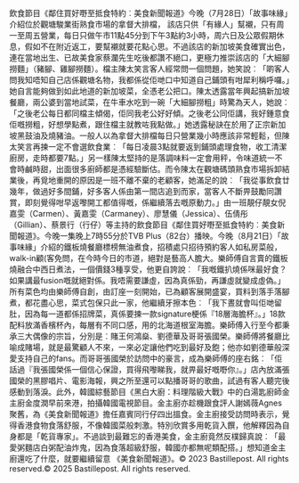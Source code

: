 飲食節目《鄰住買好嘢至抵食特約︰美食新聞報道》今晚（7月28日）「故事味緣」介紹位於觀塘駿業街熟食市場的拿督大排檔， 該店只供「有緣人」幫襯，只有周一至周五營業，每日只做午市11點45分到下午3點約3小時，周六日及公眾假期休息，假如不在附近返工，要幫襯就要花點心思。不過該店的新加坡美食確實出色，連在當地出生、已故美食家蔡瀾先生吃後都讚不絕口，更極力推崇該店的「大細腳撈麵」（豬腳、雞腳撈麵）。檔主陳太笑言客人經常問一個問題，她笑說︰「啲客人問我知唔知自己店係觀塘名物，我都係從佢哋口中知道自己鋪頭有咁犀利稱呼囉。」她自言能夠做到如此地道的新加坡菜，全憑老公把口。陳太透露當年興起搞新加坡餐廳，兩公婆到當地試菜，在牛車水吃到一碗「大細腳撈粗」時驚為天人，她說︰「之後老公每日都同檔主傾偈，佢同我老公好好傾。之後老公同佢講，我好鍾意食佢嘅撈粗，好想學點煮，跟住檔主就教咗我點做。」她透露秘訣在於用了正宗新加坡黑鼓油及燒豬油。一般人以為拿督大排檔每日只營業幾小時應該非常輕鬆，但陳太笑言再揀一定不會選飲食業︰「每日凌晨3點就要返到鋪頭處理食物，收工清潔廚房，走時都要7點。」另一樣陳太堅持的是落調味料一定會用秤，令味道統一不會時鹹時甜，出面很多廚師都是憑經驗斷估。而令陳太在觀塘碼頭熟食市場拆卸結業後，再覓地重開的原因是一班不離不棄的老顧客，她滿足的說︰「我從事飲食廿幾年，做過好多間鋪，好多客人係由第一間店追到而家，當客人不斷畀鼓勵同讚賞，即刻覺得咁早返嚟開工都值得嘅，係繼續落去嘅原動力。」由一班靚仔靚女倪嘉雯（Carmen）、黃嘉雯（Carmaney）、廖慧儀（Jessica）、伍倩彤（Gillian）、蔡景行（行仔）等主持的飲食節目《鄰住買好嘢至抵食特約︰美食新聞報道》。今晚一集晚上7時55分於TVB Plus（82台）播映。今晚（8月21日）「故事味緣」介紹的鐵板燒餐廳標榜無油煮食，招積處只招待預約客人如私房菜般，walk-in顧(客免問，在今時今日的市道，絕對是藝高人膽大。樂師傅自言賣的鐵板燒融合中西日煮法，一個價錢3種享受，他更自誇說︰「我嘅鐵扒燒係咪最好食？如果講最fusion嘅就絕對係。我唔需要謙虛，因為真係勁，再謙虛就變成虛偽。」所有菜色均由樂師傅自創，由訂座一刻開始，已為顧客展開盛宴，買料到落手落腳煮，都花盡心思，菜式包保只此一家，他繼續牙擦本色︰「我下晝就會叫佢哋留肚，因為每一道都係招牌菜，真係要揀一款signature梗係『18層海膽杯』。」18款配料放滿香檳杯內，每層有不同口感，用的北海道根室海膽。樂師傅入行至今都秉承三大偶像的宗旨，分別是︰賭王何鴻燊、劉德華及哥哥張國榮。樂師傅將餐廳比喻成賭場，就是最驚顧人不來，一來必定讓他們吃到最好及飽；他亦如劉德華般深愛支持自己的fans。而哥哥張國榮於訪問中的豪言，成為樂師傅的座右銘︰「佢話過『我張國榮係一個信心保證，買得飛嚟睇我，就畀最好嘅嘢你』。」店內放滿張國榮的黑膠唱片、電影海報，興之所至還可以點播哥哥的歌曲，試過有客人聽完後感動到落淚。此外，韓國綜藝節目《黑白大廚：料理階級大戰》中的白湯匙廚師金主廚金度潤早前來港，拍攝韓國電視節目。金主廚亦趁機跟食評人謝嫣薇Agnes聚舊，為《美食新聞報道》擔任嘉賓同行仔四出搵食。金主廚接受訪問時表示，覺得香港食物食落舒服，不像韓國菜般刺激。特別欣賞多用乾貨入饌，他解釋因為自身都是「乾貨專家」。不過談到最難忘的香港美食，金主廚竟然反樸歸真說︰「最愛粥麵店白粥配油炸鬼，因為食落超級舒服，韓國亦都無呢類配搭。」想知道金主廚還吃了什麼，就要繼續留意 《美食新聞報道》。© 2023 Bastillepost. All rights reserved.© 2025 Bastillepost. All rights reserved.